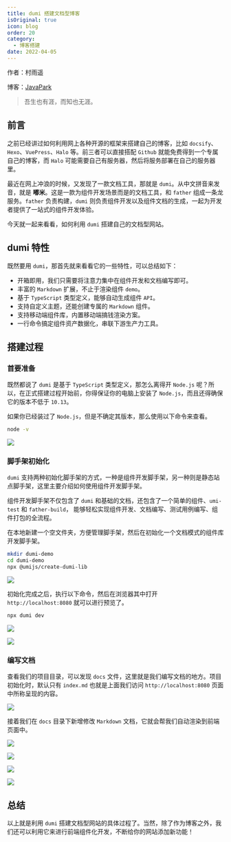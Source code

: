 ```yaml
---
title: dumi 搭建文档型博客
isOriginal: true
icon: blog
order: 20
category:
  - 博客搭建
date: 2022-04-05
---
```

作者：村雨遥

博客：[JavaPark](https://cunyu1943.github.io/JavaPark)

>   吾生也有涯，而知也无涯。

## 前言

之前已经讲过如何利用网上各种开源的框架来搭建自己的博客，比如 `docsify`、`Hexo`、`VuePress`、`Halo` 等。前三者可以直接搭配 `Github` 就能免费得到一个专属自己的博客，而 `Halo` 可能需要自己有服务器，然后将服务部署在自己的服务器里。

最近在网上冲浪的时候，又发现了一款文档工具，那就是 `dumi`。从中文拼音来发音，就是 **嘟米**。这是一款为组件开发场景而是的文档工具，和 `father` 组成一条龙服务。`father` 负责构建，`dumi` 则负责组件开发以及组件文档的生成，一起为开发者提供了一站式的组件开发体验。

今天就一起来看看，如何利用 `dumi` 搭建自己的文档型网站。

## dumi 特性

既然要用 `dumi`，那首先就来看看它的一些特性，可以总结如下：

-   开箱即用，我们只需要将注意力集中在组件开发和文档编写即可。
-   丰富的 `Markdown` 扩展，不止于渲染组件 `demo`。
-   基于 `TypeScript` 类型定义，能够自动生成组件 `API`。
-   支持自定义主题，还能创建专属的 `Markdown` 组件。
-   支持移动端组件库，内置移动端搞钱渲染方案。
-   一行命令搞定组件资产数据化，串联下游生产力工具。

## 搭建过程

### 首要准备

既然都说了 `dumi` 是基于 `TypeScript` 类型定义，那怎么离得开 `Node.js` 呢？所以，在正式搭建过程开始前，你得保证你的电脑上安装了 `Node.js`，而且还得确保它的版本不低于 `10.13`。

如果你已经装过了 `Node.js`，但是不确定其版本，那么使用以下命令来查看。

```sh
node -v
```

![](https://img-blog.csdnimg.cn/img_convert/1ce6ed710afc8664fecffeea809eda48.png)

### 脚手架初始化

`dumi` 支持两种初始化脚手架的方式，一种是组件开发脚手架，另一种则是静态站点脚手架，这里主要介绍如何使用组件开发脚手架。

组件开发脚手架不仅包含了 `dumi` 和基础的文档，还包含了一个简单的组件、`umi-test` 和 `father-build`， 能够轻松实现组件开发、文档编写、测试用例编写、组件打包的全流程。

在本地新建一个空文件夹，方便管理脚手架，然后在初始化一个文档模式的组件库开发脚手架。

```sh
mkdir dumi-demo
cd dumi-demo
npx @umijs/create-dumi-lib
```

![](https://img-blog.csdnimg.cn/img_convert/19cfca0e3e270a805509bca768290e1d.png)

初始化完成之后，执行以下命令，然后在浏览器其中打开 `http://localhost:8080` 就可以进行预览了。

```sh
npx dumi dev
```

![](https://img-blog.csdnimg.cn/img_convert/4c5b205b52dd81509c3909ef993b1cb6.png)


![](https://img-blog.csdnimg.cn/img_convert/4e138ac7ccf22bd375b75152b8aeae8a.png)

### 编写文档

查看我们的项目目录，可以发现 `docs` 文件，这里就是我们编写文档的地方。项目初始化时，默认只有 `index.md` 也就是上面我们访问 `http://localhost:8080` 页面中所称呈现的内容。

![](https://img-blog.csdnimg.cn/img_convert/62b8d06bbd002bf9da2e7de0ffeb01fb.png)

接着我们在 `docs` 目录下新增修改 `Markdown` 文档，它就会帮我们自动渲染到前端页面中。

![](https://img-blog.csdnimg.cn/img_convert/194fc4bf8bb3d542fae4ba35f849af67.png)

![](https://img-blog.csdnimg.cn/img_convert/1de4e00f12b0853e038bc3c069d6d9e4.png)

![](https://img-blog.csdnimg.cn/img_convert/00f5b5bf65d24602e3c2702572819a2e.png)

![](https://img-blog.csdnimg.cn/img_convert/866d0121f0ec6bc86303f82091c56840.png)

## 总结

以上就是利用 `dumi` 搭建文档型网站的具体过程了。当然，除了作为博客之外，我们还可以利用它来进行前端组件化开发，不断给你的网站添加新功能！
